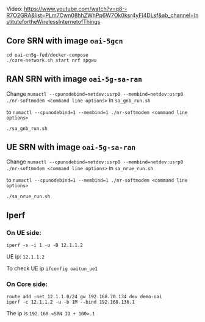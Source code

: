 
Video: https://www.youtube.com/watch?v=q8--R7O2GRA&list=PLm7Cwn08hhZWhPp6W7Ok0ksr4yFI4DLsf&ab_channel=InstitutefortheWirelessInternetofThings


## Core SRN with image `oai-5gcn`
```
cd oai-cn5g-fed/docker-compose
./core-network.sh start nrf spgwu
```


## RAN SRN with image `oai-5g-sa-ran`
Change `numactl --cpunodebind=netdev:usrp0 --membind=netdev:usrp0 ./nr-softmodem <command line options>` in `sa_gnb_run.sh`

to `numactl --cpunodebind=1 --membind=1 ./nr-softmodem <command line options>`
```
./sa_gnb_run.sh
```

## UE SRN with image `oai-5g-sa-ran`
Change `numactl --cpunodebind=netdev:usrp0 --membind=netdev:usrp0 ./nr-softmodem <command line options>` in `sa_nrue_run.sh`

to `numactl --cpunodebind=1 --membind=1 ./nr-softmodem <command line options>`
```
./sa_nrue_run.sh
```

## Iperf
### On UE side:
```
iperf -s -i 1 -u -B 12.1.1.2
```

UE ip: `12.1.1.2`

To check UE ip `ifconfig oaitun_ue1`

### On Core side:
```
route add -net 12.1.1.0/24 gw 192.168.70.134 dev demo-oai
iperf -c 12.1.1.2 -u -b 1M --bind 192.168.136.1
```

The ip is `192.168.<SRN ID + 100>.1`
